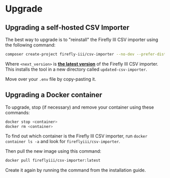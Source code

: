 # Upgrade

## Upgrading a self-hosted CSV Importer

The best way to upgrade is to "reinstall" the Firefly III CSV importer using the following command:

```bash
composer create-project firefly-iii/csv-importer --no-dev --prefer-dist updated-csv-importer <next_version>
```

Where `<next_version>` is **[the latest version](https://version.firefly-iii.org/)** of the Firefly III CSV importer. This installs the tool in a new directory called `updated-csv-importer`. 

Move over your `.env` file by copy-pasting it.

## Upgrading a Docker container

To upgrade, stop (if necessary) and remove your container using these commands:

```bash
docker stop <container>
docker rm <container>
```

To find out which container is the Firefly III CSV importer, run `docker container ls -a` and look for `fireflyiii/csv-importer`.

Then pull the new image using this command:

```bash
docker pull fireflyiii/csv-importer:latest
```

Create it again by running the command from the installation guide.